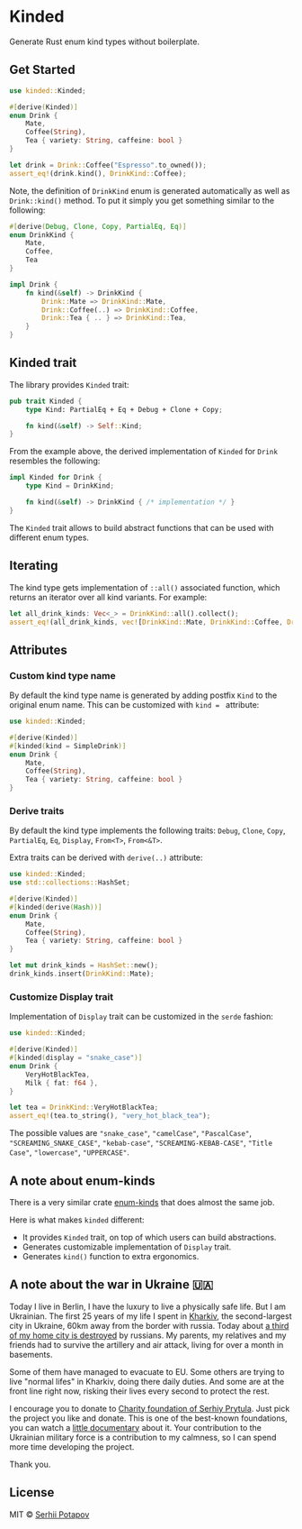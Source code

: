 # Kinded

Generate Rust enum kind types without boilerplate.

## Get Started

```rs
use kinded::Kinded;

#[derive(Kinded)]
enum Drink {
    Mate,
    Coffee(String),
    Tea { variety: String, caffeine: bool }
}

let drink = Drink::Coffee("Espresso".to_owned());
assert_eq!(drink.kind(), DrinkKind::Coffee);
```

Note, the definition of `DrinkKind` enum is generated automatically as well as `Drink::kind()` method.
To put it simply you get something similar to the following:

```rs
#[derive(Debug, Clone, Copy, PartialEq, Eq)]
enum DrinkKind {
    Mate,
    Coffee,
    Tea
}

impl Drink {
    fn kind(&self) -> DrinkKind {
        Drink::Mate => DrinkKind::Mate,
        Drink::Coffee(..) => DrinkKind::Coffee,
        Drink::Tea { .. } => DrinkKind::Tea,
    }
}
```

## Kinded trait

The library provides `Kinded` trait:

```rs
pub trait Kinded {
    type Kind: PartialEq + Eq + Debug + Clone + Copy;

    fn kind(&self) -> Self::Kind;
}
```

From the example above, the derived implementation of `Kinded` for `Drink` resembles the following:

```rs
impl Kinded for Drink {
    type Kind = DrinkKind;

    fn kind(&self) -> DrinkKind { /* implementation */ }
}
```

The `Kinded` trait allows to build abstract functions that can be used with different enum types.

## Iterating

The kind type gets implementation of `::all()` associated function, which returns an iterator over all kind variants.
For example:

```rs
let all_drink_kinds: Vec<_> = DrinkKind::all().collect();
assert_eq!(all_drink_kinds, vec![DrinkKind::Mate, DrinkKind::Coffee, DrinkKind::Tea]);
```


## Attributes

### Custom kind type name

By default the kind type name is generated by adding postfix `Kind` to the original enum name.
This can be customized with `kind = ` attribute:

```rs
use kinded::Kinded;

#[derive(Kinded)]
#[kinded(kind = SimpleDrink)]
enum Drink {
    Mate,
    Coffee(String),
    Tea { variety: String, caffeine: bool }
}
```

### Derive traits

By default the kind type implements the following traits: `Debug`, `Clone`, `Copy`, `PartialEq`, `Eq`, `Display`, `From<T>`, `From<&T>`.

Extra traits can be derived with `derive(..)` attribute:

```rs
use kinded::Kinded;
use std::collections::HashSet;

#[derive(Kinded)]
#[kinded(derive(Hash))]
enum Drink {
    Mate,
    Coffee(String),
    Tea { variety: String, caffeine: bool }
}

let mut drink_kinds = HashSet::new();
drink_kinds.insert(DrinkKind::Mate);
```

### Customize Display trait

Implementation of `Display` trait can be customized in the `serde` fashion:

```rs
use kinded::Kinded;

#[derive(Kinded)]
#[kinded(display = "snake_case")]
enum Drink {
    VeryHotBlackTea,
    Milk { fat: f64 },
}

let tea = DrinkKind::VeryHotBlackTea;
assert_eq!(tea.to_string(), "very_hot_black_tea");
```

The possible values are `"snake_case"`, `"camelCase"`, `"PascalCase"`, `"SCREAMING_SNAKE_CASE"`, `"kebab-case"`, `"SCREAMING-KEBAB-CASE"`, `"Title Case"`, `"lowercase"`, `"UPPERCASE"`.


## A note about enum-kinds

There is a very similar crate [enum-kinds](https://github.com/Soft/enum-kinds) that does almost the same job.

Here is what makes `kinded` different:
* It provides `Kinded` trait, on top of which users can build abstractions.
* Generates customizable implementation of `Display` trait.
* Generates `kind()` function to extra ergonomics.

## A note about the war in Ukraine 🇺🇦

Today I live in Berlin, I have the luxury to live a physically safe life.
But I am Ukrainian. The first 25 years of my life I spent in [Kharkiv](https://en.wikipedia.org/wiki/Kharkiv),
the second-largest city in Ukraine, 60km away from the border with russia. Today about [a third of my home city is destroyed](https://www.youtube.com/watch?v=ihoufBFSZds) by russians.
My parents, my relatives and my friends had to survive the artillery and air attack, living for over a month in basements.

Some of them have managed to evacuate to EU. Some others are trying to live "normal lifes" in Kharkiv, doing there daily duties.
And some are at the front line right now, risking their lives every second to protect the rest.

I encourage you to donate to [Charity foundation of Serhiy Prytula](https://prytulafoundation.org/en).
Just pick the project you like and donate. This is one of the best-known foundations, you can watch a [little documentary](https://www.youtube.com/watch?v=VlmWqoeub1Q) about it.
Your contribution to the Ukrainian military force is a contribution to my calmness, so I can spend more time developing the project.

Thank you.


## License

MIT © [Serhii Potapov](https://www.greyblake.com)
